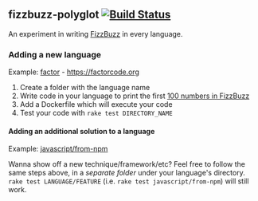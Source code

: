 ## fizzbuzz-polyglot [![Build Status](https://travis-ci.org/jdan/fizzbuzz-polyglot.svg?branch=main)](https://travis-ci.org/jdan/fizzbuzz-polyglot)

An experiment in writing [FizzBuzz](https://en.wikipedia.org/wiki/Fizz_buzz)
in every language.

### Adding a new language

Example: [factor](/blob/main/factor) - https://factorcode.org

1. Create a folder with the language name
2. Write code in your language to print the first [100 numbers in FizzBuzz](/blob/main/fizzbuzz.example)
3. Add a Dockerfile which will execute your code
4. Test your code with `rake test DIRECTORY_NAME`

#### Adding an additional solution to a language

Example: [javascript/from-npm](/blob/main/javascript/from-npm)

Wanna show off a new technique/framework/etc? Feel free to follow the same steps
above, in a _separate folder_ under your language's directory.
`rake test LANGUAGE/FEATURE` (i.e. `rake test javascript/from-npm`) will still work.
